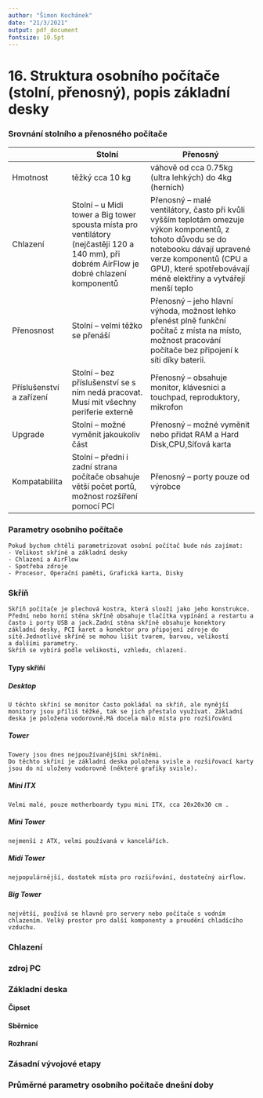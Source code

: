 ```yaml
---
author: "Šimon Kochánek"
date: "21/3/2021"
output: pdf_document
fontsize: 10.5pt
---
```


<style type="text/css">
  body{
    font-size: 10.5pt;
  }
</style>

# 16. Struktura osobního počítače (stolní, přenosný), popis základní desky

### Srovnání stolního a přenosného počítače

|  | Stolní | Přenosný |
|-|-|-|
| Hmotnost | těžký cca 10 kg | váhově od cca 0.75kg (ultra  lehkých) do 4kg (herních) |
| Chlazení | Stolní – u Midi tower a  Big tower spousta místa pro ventilátory (nejčastěji 120 a 140 mm), při dobrém AirFlow je dobré chlazení komponentů | Přenosný – malé  ventilátory, často při kvůli vyšším teplotám omezuje výkon komponentů, z tohoto důvodu se do notebooku dávají upravené verze komponentů (CPU a GPU), které spotřebovávají méně elektřiny a vytvářejí menší teplo |
| Přenosnost | Stolní – velmi těžko se  přenáší | Přenosný – jeho hlavní  výhoda, možnost lehko přenést plně funkční počítač z místa na místo, možnost pracování počítače bez připojení k síti díky baterii. |
| Příslušenství a zařízení | Stolní – bez příslušenství  se s ním nedá pracovat. Musí mít všechny periferie externě | Přenosný – obsahuje  monitor, klávesnici a touchpad, reproduktory, mikrofon |
| Upgrade | Stolní – možné vyměnit jakoukoliv část | Přenosný – možné vyměnit  nebo přidat RAM a Hard Disk,CPU,Síťová karta |
| Kompatabilita | Stolní – přední i zadní  strana počítače obsahuje větší počet portů, možnost rozšíření pomocí PCI | Přenosný – porty pouze od  výrobce |

  

### Parametry osobního počítače

    Pokud bychom chtěli parametrizovat osobní počítač bude nás zajímat:
    - Velikost skříně a základní desky
    - Chlazení a AirFlow
    - Spotřeba zdroje
    - Procesor, Operační paměti, Grafická karta, Disky

### Skříň

    Skříň počítače je plechová kostra, která slouží jako jeho konstrukce.
    Přední nebo horní stěna skříně obsahuje tlačítka vypínání a restartu a často i porty USB a jack.Zadní stěna skříně obsahuje konektory základní desky, PCI karet a konektor pro připojení zdroje do sítě.Jednotlivé skříně se mohou lišit tvarem, barvou, velikostí a dalšími parametry.
    Skříň se vybírá podle velikosti, vzhledu, chlazení.

#### Typy skříňí

##### Desktop

    U těchto skříní se monitor často pokládal na skříň, ale nynější monitory jsou příliš těžké, tak se jich přestalo využívat. Základní deska je položena vodorovně.Má docela málo místa pro rozšiřování

##### Tower

    Towery jsou dnes nejpoužívanějšími skříněmi. 
    Do těchto skříní je základní deska položena svisle a rozšiřovací karty jsou do ní uloženy vodorovně (některé grafiky svisle).

##### Mini ITX

    Velmi malé, pouze motherboardy typu mini ITX, cca 20x20x30 cm .

##### Mini Tower

    nejmenší z ATX, velmi používaná v kancelářích.

##### Midi Tower

    nejpopulárnější, dostatek místa pro rozšiřování, dostatečný airflow.

##### Big Tower

    největší, používá se hlavně pro servery nebo počítače s vodním chlazením. Velký prostor pro další komponenty a proudění chladícího vzduchu.

### Chlazení



### zdroj PC



### Základní deska



#### Čipset

#### Sběrnice 

#### Rozhraní 


### Zásadní vývojové etapy



### Průměrné parametry osobního počítače dnešní doby


